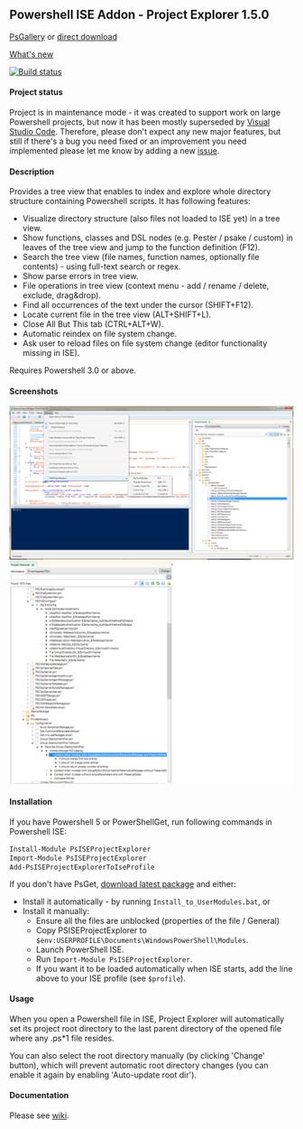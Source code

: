 ## Powershell ISE Addon - Project Explorer 1.5.0

[PsGallery](https://www.powershellgallery.com/packages/PsISEProjectExplorer) or [direct download](https://github.com/mgr32/PsISEProjectExplorer/releases/latest)

[What's new](https://github.com/mgr32/PsISEProjectExplorer/wiki)

[![Build status](https://ci.appveyor.com/api/projects/status/u2erfvsojuedn1sl/branch/master?svg=true)](https://ci.appveyor.com/project/mgr32/psiseprojectexplorer/branch/master)

#### Project status

Project is in maintenance mode - it was created to support work on large Powershell projects, but now it has been mostly superseded by <a href="https://code.visualstudio.com/">Visual Studio Code</a>. Therefore, please don't expect any new major features, but still if there's a bug you need fixed or an improvement you need implemented please let me know by adding a new <a href="https://github.com/mgr32/PsISEProjectExplorer/issues">issue</a>.

#### Description

Provides a tree view that enables to index and explore whole directory structure containing Powershell scripts. It has following features:

* Visualize directory structure (also files not loaded to ISE yet) in a tree view.
* Show functions, classes and DSL nodes (e.g. Pester / psake / custom) in leaves of the tree view and jump to the function definition (F12).
* Search the tree view (file names, function names, optionally file contents) - using full-text search or regex.
* Show parse errors in tree view.
* File operations in tree view (context menu - add / rename / delete, exclude, drag&drop).
* Find all occurrences of the text under the cursor (SHIFT+F12).
* Locate current file in the tree view (ALT+SHIFT+L).
* Close All But This tab (CTRL+ALT+W).
* Automatic reindex on file system change.
* Ask user to reload files on file system change (editor functionality missing in ISE).

Requires Powershell 3.0 or above.

#### Screenshots
![ScreenShot](./PsISEProjectExplorer_screen.png?raw=true)
![ScreenShot](./PsISEProjectExplorer_screen_dsl.png?raw=true)

#### Installation

If you have Powershell 5 or PowerShellGet, run following commands in Powershell ISE:
```
Install-Module PsISEProjectExplorer
Import-Module PsISEProjectExplorer
Add-PsISEProjectExplorerToIseProfile
```

If you don't have PsGet, [download latest package](https://github.com/mgr32/PsISEProjectExplorer/releases/latest) and either:
* Install it automatically - by running `Install_to_UserModules.bat`, or
* Install it manually:
  * Ensure all the files are unblocked (properties of the file / General)
  * Copy PSISEProjectExplorer to `$env:USERPROFILE\Documents\WindowsPowerShell\Modules`.
  * Launch PowerShell ISE.
  * Run `Import-Module PsISEProjectExplorer`.
  * If you want it to be loaded automatically when ISE starts, add the line above to your ISE profile (see `$profile`).

#### Usage

When you open a Powershell file in ISE, Project Explorer will automatically set its project root directory to the last parent directory of the opened file where any .ps*1 file resides. 

You can also select the root directory manually (by clicking 'Change' button), which will prevent automatic root directory changes (you can enable it again by enabling 'Auto-update root dir').

#### Documentation

Please see [wiki](https://github.com/mgr32/PsISEProjectExplorer/wiki).
